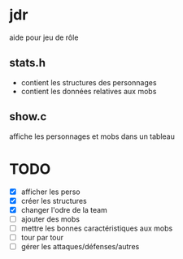 # jdr
aide pour jeu de rôle

## stats.h
* contient les structures des personnages
* contient les données relatives aux mobs

## show.c
affiche les personnages et mobs dans un tableau

# TODO
- [x] afficher les perso
- [x] créer les structures
- [x] changer l'odre de la team
- [ ] ajouter des mobs
- [ ] mettre les bonnes caractéristiques aux mobs
- [ ] tour par tour
- [ ] gérer les attaques/défenses/autres